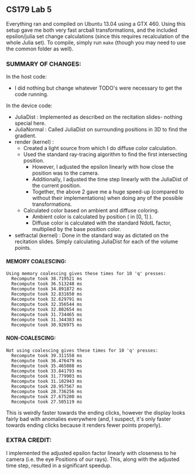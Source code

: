 CS179 Lab 5
--------------

Everything ran and compiled on Ubuntu 13.04 using a GTX 460. Using this setup gave me both very fast arcball transformations, and the included epsilon/julia set change calculations (since this requires recalculation of the whole Julia set).
To compile, simply run ```make``` (though you may need to use the common folder as well).

### SUMMARY OF CHANGES:

In the host code:
* I did nothing but change whatever TODO's were necessary to get the code running.

In the device code:
* JuliaDist 			: Implemented as described on the recitation slides- nothing special here.
* JuliaNormal			: Called JuliaDist on surrounding positions in 3D to find the gradient.
* render (kernel) 		:	
  - Created a light source from which I do diffuse color calculation.
  - Used the standard ray-tracing algorithm to find the first intersecting position.
    * However, I adjusted the epsilon linearly with how close the position was to the camera.
    * Additionally, I adjusted the time step linearly with the JuliaDist of the current position.
	* Together, the above 2 gave me a huge speed-up (compared to without their implementations) when doing any of the possible transformations.
  - Calculated color based on ambient and diffuse coloring.
    * Ambient color is calculated by position ( in [0, 1] ).
    * Diffuse color is calculated with the standard NdotL factor, multiplied by the base position color.
* setfractal (kernel) 	: Done in the standard way as dictated on the recitation slides. Simply calculating JuliaDist for each of the volume points.


#### MEMORY COALESCING:

    Using memory coalescing gives these times for 10 'q' presses:
	  Recompute took 38.719521 ms
	  Recompute took 36.513248 ms
	  Recompute took 34.891872 ms
	  Recompute took 32.831650 ms
	  Recompute took 32.629791 ms
	  Recompute took 32.356544 ms
	  Recompute took 32.802654 ms
	  Recompute took 31.734465 ms
	  Recompute took 31.344383 ms
	  Recompute took 30.926975 ms

#### NON-COALESCING:
	
    Not using coalescing gives these times for 10 'q' presses:
	  Recompute took 39.311550 ms
	  Recompute took 36.476479 ms
	  Recompute took 35.465088 ms
	  Recompute took 33.841793 ms
	  Recompute took 31.779903 ms
	  Recompute took 31.102943 ms
	  Recompute took 28.957567 ms
	  Recompute took 28.736256 ms
	  Recompute took 27.675200 ms
	  Recompute took 27.505119 ms

This is weirdly faster towards the ending clicks, however the display looks fairly bad with anomalies everywhere (and, I suspect, it's only faster towards ending clicks because it renders fewer points properly).


### EXTRA CREDIT:

I implemented the adjusted epsilon factor linearly with closeness to he camera (i.e. the eye Positions of our rays). This, along with the adjusted time step, resulted in a significant speedup. 
